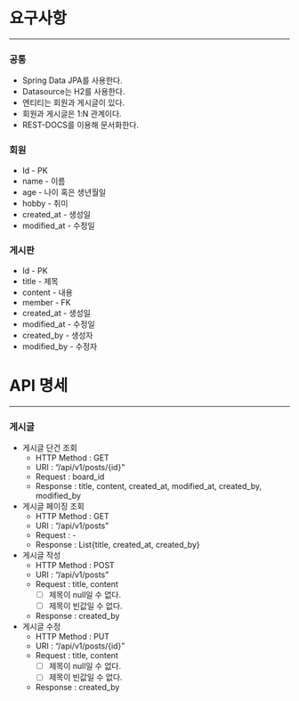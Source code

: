 # 요구사항

---

### 공통

- Spring Data JPA를 사용한다.
- Datasource는 H2를 사용한다.
- 엔티티는 회원과 게시글이 있다.
- 회원과 게시글은 1:N 관계이다.
- REST-DOCS를 이용해 문서화한다.

### 회원

- Id - PK
- name - 이름
- age - 나이 혹은 생년월일
- hobby - 취미
- created_at - 생성일
- modified_at - 수정일

### 게시판

- Id - PK
- title - 제목
- content - 내용
- member - FK
- created_at - 생성일
- modified_at - 수정일
- created_by - 생성자
- modified_by - 수정자

# API 명세

---

### 게시글

- 게시글 단건 조회
    - HTTP Method : GET
    - URI : “/api/v1/posts/{id}"
    - Request : board_id
    - Response : title, content, created_at, modified_at, created_by, modified_by
- 게시글 페이징 조회
    - HTTP Method : GET
    - URI : “/api/v1/posts"
    - Request : -
    - Response : List{title, created_at, created_by}
- 게시글 작성
    - HTTP Method : POST
    - URI : “/api/v1/posts”
    - Request : title, content
        - [ ] 제목이 null일 수 없다.
        - [ ] 제목이 빈값일 수 없다.
    - Response : created_by
- 게시글 수정
    - HTTP Method : PUT
    - URI : “/api/v1/posts/{id}”
    - Request : title, content
        - [ ] 제목이 null일 수 없다.
        - [ ] 제목이 빈값일 수 없다.
    - Response : created_by
